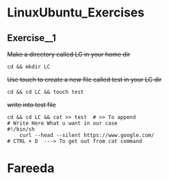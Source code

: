 # LinuxUbuntu_Exercises


## Exercise__1


~~Make a directory called LC in your home dir~~
``` Terminal
cd && mkdir LC
```


~~Use touch to create a new file called test in your LC dir~~
``` terminal
cd && cd LC && touch test
```

~~write into test file~~
```
cd && cd LC && cat >> test  # >> To append
# Write Here What u want in our case
#!/bin/sh
    curl --head --silent https://www.google.com/
# CTRL + D  ---> To get out from cat command
```
<html>
    <head>
        <h1>Fareeda<h1>
    </head>

</html>


